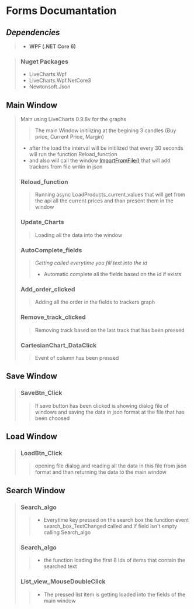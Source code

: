 # **Forms Documantation**

## ***Dependencies***
> * **WPF (.NET Core 6)**

> ### **Nuget Packages**
> * LiveCharts.Wpf
> * LiveCharts.Wpf.NetCore3
> * Newtonsoft.Json


## Main Window
> Main using LiveCharts 0.9.8v for the graphs
>> The main Window initilizing at the begining 3 candles (Buy price, Current Price, Margin)
> * after the load the interval will be initilized that every 30 seconds will run the function Reload_function
> * and also will call the window [ImportFromFile()](#load-window) that will add trackers from file writin in json
> ### Reload_function
>> Running async LoadProducts_current_values that will get from the api all the current prices and than present them in the window
> ### Update_Charts
>> Loading all the data into the window
> ### AutoComplete_fields
>> *Getting called everytime you fill text into the id*
>> * Automatic complete all the fields based on the id if exists
> ### Add_order_clicked
>> Adding all the order in the fields to trackers graph
> ### Remove_track_clicked
>> Removing track based on the last track that has been pressed
> ### CartesianChart_DataClick
>> Event of column has been pressed

## Save Window
> ### SaveBtn_Click
>> If save button has been clicked is showing dialog file of windows and saving the data in json format at the file that has been choosed


## Load Window
> ### LoadBtn_Click
>> opening file dialog and reading all the data in this file from json format and than returning the data to the main window

## Search Window
> ### Search_algo
>> * Everytime key pressed on the search box the function event search_box_TextChanged called and if field isn't empty calling Search_algo
> ### Search_algo
>> * the function loading the first 8 Ids of items that contain the searched text
> ### List_view_MouseDoubleClick
>> * The pressed list item is getting loaded into the fields of the main window